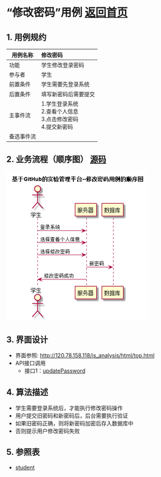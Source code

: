﻿
# “修改密码”用例 [返回首页](../README.md)
## 1. 用例规约

|用例名称|修改密码|
|-------|:-------------|
|功能|学生修改登录密码|
|参与者|学生|
|前置条件|学生需要先登录系统|
|后置条件| 填写新密码后需要提交|
|主事件流| 1.学生登录系统<br />2.查看个人信息<br />3.点击修改密码<br />4.提交新密码|
|备选事件流| |

## 2. 业务流程（顺序图） [源码](../puml/修改密码.puml)
![sequence1](../images/修改密码.png) 

## 3. 界面设计
- 界面参照: http://120.78.158.118/is_analysis/html/top.html
- API接口调用
    - 接口1：[updatePassword](../v1/api/updatePassword.md) 

## 4. 算法描述

- 学生需要登录系统后，才能执行修改密码操作
- 用户提交旧密码和新密码后，后台需要执行验证
- 如果旧密码正确，则将新密码加密后存入数据库中
- 否则提示用户修改密码失败
    
## 5. 参照表

- [student](../database.md)


